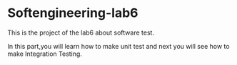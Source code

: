 # Softengineering-lab6
This is the project of the lab6 about software test.

In this part,you will learn how to make unit test and next you will see how to make Integration Testing.
